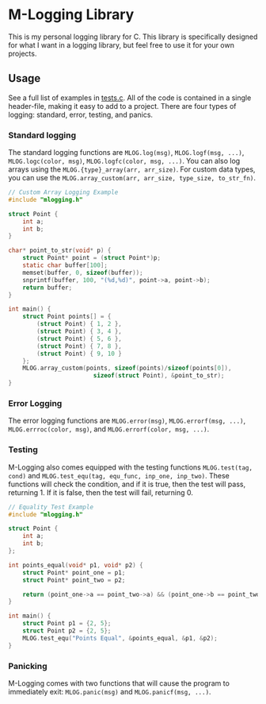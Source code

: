 # M-Logging Library

This is my personal logging library for C. This library is specifically designed
for what I want in a logging library, but feel free to use it for your own
projects.

## Usage
See a full list of examples in [tests.c](tests.c). All of the code is contained
in a single header-file, making it easy to add to a project. There are four
types of logging: standard, error, testing, and panics.

### Standard logging
The standard logging functions are `MLOG.log(msg)`, `MLOG.logf(msg, ...)`,
`MLOG.logc(color, msg)`, `MLOG.logfc(color, msg, ...)`. You can also log arrays
using the `MLOG.{type}_array(arr, arr_size)`. For custom data types, you can use
the `MLOG.array_custom(arr, arr_size, type_size, to_str_fn)`.

```c
// Custom Array Logging Example
#include "mlogging.h"

struct Point {
    int a;
    int b;
}

char* point_to_str(void* p) {
    struct Point* point = (struct Point*)p;
    static char buffer[100];
    memset(buffer, 0, sizeof(buffer));
    snprintf(buffer, 100, "(%d,%d)", point->a, point->b);
    return buffer;
}

int main() {
    struct Point points[] = {
        (struct Point) { 1, 2 },
        (struct Point) { 3, 4 },
        (struct Point) { 5, 6 },
        (struct Point) { 7, 8 },
        (struct Point) { 9, 10 }
    };
    MLOG.array_custom(points, sizeof(points)/sizeof(points[0]),
                        sizeof(struct Point), &point_to_str);
}
```

### Error Logging
The error logging functions are `MLOG.error(msg)`, `MLOG.errorf(msg, ...)`,
`MLOG.errroc(color, msg)`, and `MLOG.errorf(color, msg, ...)`.

### Testing 
M-Logging also comes equipped with the testing functions `MLOG.test(tag, cond)`
and `MLOG.test_equ(tag, equ_func, inp_one, inp_two)`. These functions will
check the condition, and if it is true, then the test will pass, returning 1.
If it is false, then the test will fail, returning 0.

```c
// Equality Test Example
#include "mlogging.h"

struct Point {
    int a;
    int b;
};

int points_equal(void* p1, void* p2) {
    struct Point* point_one = p1;
    struct Point* point_two = p2;

    return (point_one->a == point_two->a) && (point_one->b == point_two->b);
}

int main() {
    struct Point p1 = {2, 5};
    struct Point p2 = {2, 5};
    MLOG.test_equ("Points Equal", &points_equal, &p1, &p2);
}
```

### Panicking
M-Logging comes with two functions that will cause the program to immediately
exit: `MLOG.panic(msg)` and `MLOG.panicf(msg, ...)`.
